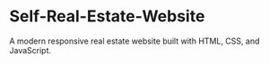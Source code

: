 # Self-Real-Estate-Website
A modern responsive real estate website built with HTML, CSS, and JavaScript.
